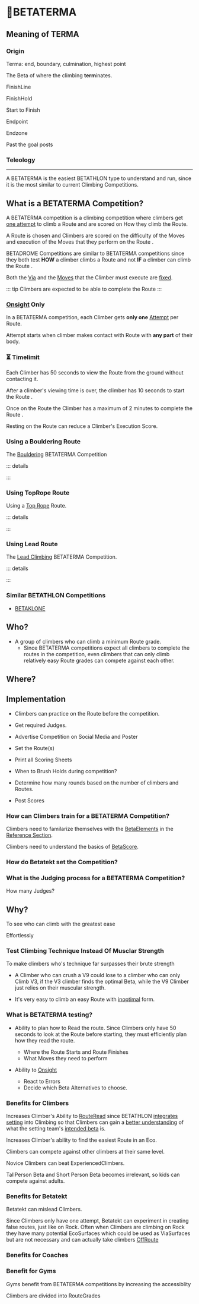 # 🔶<moto>BETATERMA</moto>

## Meaning of TERMA

### Origin

Terma: end, boundary, culmination, highest point

The Beta of where the climbing **term**inates.

FinishLine

FinishHold

Start to Finish

Endpoint

Endzone

Past the goal posts

### Teleology

---

A BETATERMA is the easiest BETATHLON type to understand and run, since it is the most similar to current Climbing Competitions.

## What is a BETATERMA Competition?

A BETATERMA competition is a climbing competition where climbers get [one attempt](/reference/BETATHLON/BETATERMA#onsight-only) to climb a <eco>Route</eco> and are scored on How they climb the Route.

A <eco>Route</eco> is chosen and Climbers are scored on the difficulty of the <moto>Moves</moto> and execution of the <moto>Moves</moto> that they perform on the  <eco>Route</eco> .

BETADROME Competitions are similar to BETATERMA competitions since they both test **HOW** a climber climbs a <eco>Route</eco> and not **IF** a climber can climb the  <eco>Route</eco> .

Both the [<via>Via</via>](/reference/Via/ViaOverview) and the [<moto>Moves</moto>](/reference/Moto/MotoOverview) that the Climber must execute are [fixed](/reference/Lexikon#fixed).

::: tip
Climbers are expected to be able to complete the  <eco>Route</eco>
:::

### [Onsight](/reference/Lexikon#onsight) Only

In a BETATERMA competition, each Climber gets **only one** [Attempt](/reference/Lexikon#attempt) per Route.

Attempt starts when climber makes contact with <eco>Route</eco> with **any part** of their body.

### ⏳ Timelimit

Each Climber has 50 seconds to view the <eco>Route</eco> from the ground without contacting it.

After a climber's <neuro>viewing</neuro> time is over, the climber has 10 seconds to start the  <eco>Route</eco> .

Once on the <eco>Route</eco> the Climber has a maximum of 2 minutes to complete the  <eco>Route</eco> .

Resting on the <eco>Route</eco> can reduce a Climber's Execution Score.

### Using a Bouldering Route

The [Bouldering](/reference/Lexikon#bouldering) BETATERMA Competition

::: details

:::

### Using TopRope Route

Using a [Top Rope](/reference/Lexikon#top-rope) Route.

::: details

:::

### Using Lead Route

The [Lead Climbing](/reference/Lexikon#lead-climbing) BETATERMA Competition.

::: details

:::

### Similar BETATHLON Competitions

- [<beta>BETAKLONE</beta>](/reference/BETATHLON/BETAKLONE)

## Who?

- A group of climbers who can climb a minimum <eco>Route</eco> grade.
    - Since BETATERMA competitions expect all climbers to complete the <via>routes</via> in the competition, even climbers that can only climb relatively easy <via>Route grades</via>  can compete against each other.

## Where?

## Implementation

- Climbers can practice on the <eco>Route</eco> before the competition.
- Get required Judges.
- Advertise Competition on Social Media and Poster

- Set the <via>Route(s)</via>
- Print all Scoring Sheets

- When to Brush Holds during competition?
- Determine how many rounds based on the number of climbers and Routes.

- Post Scores

### How can Climbers train for a BETATERMA Competition?

Climbers need to familarize themselves with the [<beta>BetaElements</beta>](/reference/Beta/WhatBetaSystem#BetaElements) in the [Reference Section](/reference/RefOverview).

Climbers need to understand the basics of [<beta>BetaScore</beta>](/reference/Score/Overview).

### How do Betatekt set the Competition?

### What is the Judging process for a BETATERMA Competition?

How many Judges?

## Why?

To see who can climb with the greatest ease

Effortlessly

### Test Climbing Technique Instead Of Musclar Strength

To make climbers who's <beta>technique</beta> far surpasses their <moto>brute strength</moto>

- A Climber who can crush a V9 could lose to a climber who can only Climb V3, if the V3 climber <beta>finds the optimal Beta</beta>, while the V9 Climber just relies on their <moto>muscular strength</moto>.

- It's very easy to climb an easy <eco>Route</eco> with [inoptimal](/reference/Scoring/Overview#) <beta>form</beta>.

### What is BETATERMA testing?

- Ability to plan how to Read the route. Since Climbers only have 50 seconds to look at the <eco>Route</eco> before starting, they must efficiently plan how they read the route.
    - Where the <via>Route Starts</via> and <via>Route Finishes </via>
    - What Moves they need to perform

- Ability to [<beta>Onsight</beta>](/reference/Lexikon#onsight)
    - React to Errors
    - Decide which <beta>Beta Alternatives</beta> to choose.

### Benefits for Climbers

Increases Climber's Ability to [<beta>RouteRead</beta>](/reference/Beta/BetaAction/ReadBeta#route-reading) since BETATHLON [integrates](/guide/Why/Value#integrates) [setting](/officials/Setter/Overview) into Climbing so that Climbers can gain a [<neuro>better understanding</neuro>](/reference/Eco/EcoOverview) of what the setting team's [<beta>intended beta</beta>](/reference/BETATHLON/BETAKLONE) is.

Increases Climber's ability to find the easiest <eco>Route</eco> in an <eco>Eco</eco>.

Climbers can compete against other climbers at their same level.

Novice Climbers can beat ExperiencedClimbers.

TallPerson Beta and Short Person Beta becomes irrelevant, so kids can compete against adults.

### Benefits for Betatekt

Betatekt can mislead Climbers.

Since Climbers only have one attempt, Betatekt can experiment in creating <via>false routes</via>, just like on <eco>Rock</eco>. Often when Climbers are climbing on <eco>Rock</eco> they have many potential <eco>EcoSurfaces</eco> which could be used as <via>ViaSurfaces</via> but are not necessary and can actually take climbers [<via>OffRoute</via>](/reference/Lexikon#offroute)

### Benefits for Coaches

### Benefit for Gyms

Gyms benefit from BETATERMA competitions by increasing the accessiblity

Climbers are divided into <via>RouteGrades</via>
